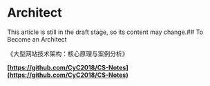 # Architect

This article is still in the draft stage, so its content may change.## To Become an Architect

《大型网站技术架构：核心原理与案例分析》

**[https://github.com/CyC2018/CS-Notes](https://github.com/CyC2018/CS-Notes)**